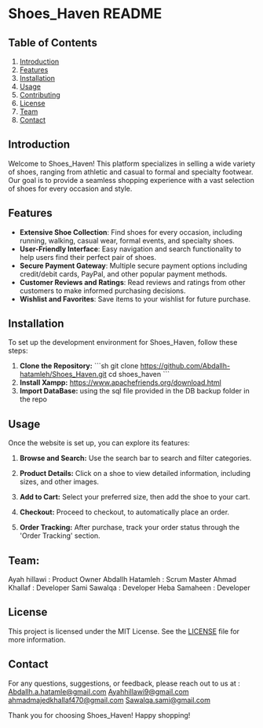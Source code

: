 
# Shoes_Haven README

## Table of Contents
1. [Introduction](#introduction)
2. [Features](#features)
3. [Installation](#installation)
4. [Usage](#usage)
5. [Contributing](#contributing)
6. [License](#license)
7. [Team](#Team)
8. [Contact](#contact)

## Introduction
Welcome to Shoes_Haven! This platform specializes in selling a wide variety of shoes, ranging from athletic and casual to formal and specialty footwear. Our goal is to provide a seamless shopping experience with a vast selection of shoes for every occasion and style.

## Features
- **Extensive Shoe Collection**: Find shoes for every occasion, including running, walking, casual wear, formal events, and specialty shoes.
- **User-Friendly Interface**: Easy navigation and search functionality to help users find their perfect pair of shoes.
- **Secure Payment Gateway**: Multiple secure payment options including credit/debit cards, PayPal, and other popular payment methods.
- **Customer Reviews and Ratings**: Read reviews and ratings from other customers to make informed purchasing decisions.
- **Wishlist and Favorites**: Save items to your wishlist for future purchase.

## Installation
To set up the development environment for Shoes_Haven, follow these steps:

1. **Clone the Repository:**
   \`\`\`sh
   git clone https://github.com/Abdallh-hatamleh/Shoes_Haven.git
   cd shoes_haven
   \`\`\`
2. **Install Xampp:**
https://www.apachefriends.org/download.html
3. **Import DataBase:**
   using the sql file provided in the DB backup folder in the repo
## Usage
Once the website is set up, you can explore its features:

1. **Browse and Search:**
   Use the search bar to search and filter categories.

2. **Product Details:**
   Click on a shoe to view detailed information, including sizes, and other images.

3. **Add to Cart:**
   Select your preferred size, then add the shoe to your cart.

4. **Checkout:**
   Proceed to checkout, to automatically place an order.

5. **Order Tracking:**
   After purchase, track your order status through the 'Order Tracking' section.
   
## Team:
Ayah hillawi : Product Owner
Abdallh Hatamleh : Scrum Master
Ahmad Khallaf : Developer
Sami Sawalqa : Developer
Heba Samaheen : Developer

## License
This project is licensed under the MIT License. See the [LICENSE](LICENSE) file for more information.

## Contact
For any questions, suggestions, or feedback, please reach out to us at :
[Abdallh.a.hatamle@gmail.com](mailto:Abdallh.a.hatamleh@gmail.com)
[Ayahhillawi9@gmail.com](mailto:Ayahhillawi9@gmail.com)
[ahmadmajedkhallaf470@gmail.com](mailto:ahmadmajedkhallaf470@gmail.com)
[Sawalqa.sami@gmail.com](mailto:Sawalqa.sami@gmail.com)

Thank you for choosing Shoes_Haven! Happy shopping!
